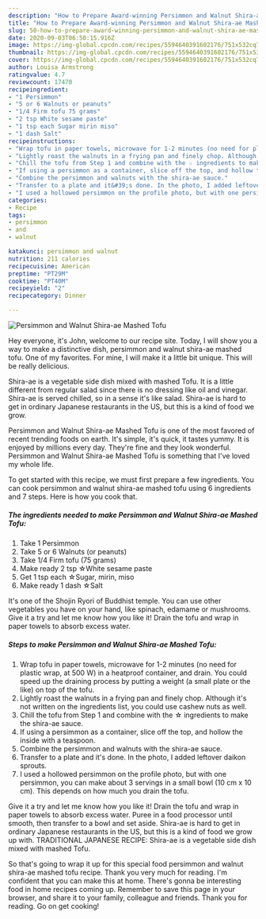```yaml
---
description: "How to Prepare Award-winning Persimmon and Walnut Shira-ae Mashed Tofu"
title: "How to Prepare Award-winning Persimmon and Walnut Shira-ae Mashed Tofu"
slug: 50-how-to-prepare-award-winning-persimmon-and-walnut-shira-ae-mashed-tofu
date: 2020-09-03T06:50:15.916Z
image: https://img-global.cpcdn.com/recipes/5594640391602176/751x532cq70/persimmon-and-walnut-shira-ae-mashed-tofu-recipe-main-photo.jpg
thumbnail: https://img-global.cpcdn.com/recipes/5594640391602176/751x532cq70/persimmon-and-walnut-shira-ae-mashed-tofu-recipe-main-photo.jpg
cover: https://img-global.cpcdn.com/recipes/5594640391602176/751x532cq70/persimmon-and-walnut-shira-ae-mashed-tofu-recipe-main-photo.jpg
author: Louisa Armstrong
ratingvalue: 4.7
reviewcount: 17470
recipeingredient:
- "1 Persimmon"
- "5 or 6 Walnuts or peanuts"
- "1/4 Firm tofu 75 grams"
- "2 tsp White sesame paste"
- "1 tsp each Sugar mirin miso"
- "1 dash Salt"
recipeinstructions:
- "Wrap tofu in paper towels, microwave for 1-2 minutes (no need for plastic wrap, at 500 W) in a heatproof container, and drain. You could speed up the draining process by putting a weight (a small plate or the like) on top of the tofu."
- "Lightly roast the walnuts in a frying pan and finely chop. Although it&#39;s not written on the ingredients list, you could use cashew nuts as well."
- "Chill the tofu from Step 1 and combine with the ☆ ingredients to make the shira-ae sauce."
- "If using a persimmon as a container, slice off the top, and hollow the inside with a teaspoon."
- "Combine the persimmon and walnuts with the shira-ae sauce."
- "Transfer to a plate and it&#39;s done. In the photo, I added leftover daikon sprouts."
- "I used a hollowed persimmon on the profile photo, but with one persimmon, you can make about 3 servings in a small bowl (10 cm x 10 cm). This depends on how much you drain the tofu."
categories:
- Recipe
tags:
- persimmon
- and
- walnut

katakunci: persimmon and walnut 
nutrition: 211 calories
recipecuisine: American
preptime: "PT29M"
cooktime: "PT40M"
recipeyield: "2"
recipecategory: Dinner

---
```



![Persimmon and Walnut Shira-ae Mashed Tofu](https://img-global.cpcdn.com/recipes/5594640391602176/751x532cq70/persimmon-and-walnut-shira-ae-mashed-tofu-recipe-main-photo.jpg)

Hey everyone, it's John, welcome to our recipe site. Today, I will show you a way to make a distinctive dish, persimmon and walnut shira-ae mashed tofu. One of my favorites. For mine, I will make it a little bit unique. This will be really delicious.

Shira-ae is a vegetable side dish mixed with mashed Tofu. It is a little different from regular salad since there is no dressing like oil and vinegar. Shira-ae is served chilled, so in a sense it&#39;s like salad. Shira-ae is hard to get in ordinary Japanese restaurants in the US, but this is a kind of food we grow.

Persimmon and Walnut Shira-ae Mashed Tofu is one of the most favored of recent trending foods on earth. It's simple, it's quick, it tastes yummy. It is enjoyed by millions every day. They're fine and they look wonderful. Persimmon and Walnut Shira-ae Mashed Tofu is something that I've loved my whole life.


To get started with this recipe, we must first prepare a few ingredients. You can cook persimmon and walnut shira-ae mashed tofu using 6 ingredients and 7 steps. Here is how you cook that.

<!--inarticleads1-->

##### The ingredients needed to make Persimmon and Walnut Shira-ae Mashed Tofu:

1. Take 1 Persimmon
1. Take 5 or 6 Walnuts (or peanuts)
1. Take 1/4 Firm tofu (75 grams)
1. Make ready 2 tsp ☆White sesame paste
1. Get 1 tsp each ☆Sugar, mirin, miso
1. Make ready 1 dash ☆Salt


It&#39;s one of the Shojin Ryori of Buddhist temple. You can use other vegetables you have on your hand, like spinach, edamame or mushrooms. Give it a try and let me know how you like it! Drain the tofu and wrap in paper towels to absorb excess water. 

<!--inarticleads2-->

##### Steps to make Persimmon and Walnut Shira-ae Mashed Tofu:

1. Wrap tofu in paper towels, microwave for 1-2 minutes (no need for plastic wrap, at 500 W) in a heatproof container, and drain. You could speed up the draining process by putting a weight (a small plate or the like) on top of the tofu.
1. Lightly roast the walnuts in a frying pan and finely chop. Although it&#39;s not written on the ingredients list, you could use cashew nuts as well.
1. Chill the tofu from Step 1 and combine with the ☆ ingredients to make the shira-ae sauce.
1. If using a persimmon as a container, slice off the top, and hollow the inside with a teaspoon.
1. Combine the persimmon and walnuts with the shira-ae sauce.
1. Transfer to a plate and it&#39;s done. In the photo, I added leftover daikon sprouts.
1. I used a hollowed persimmon on the profile photo, but with one persimmon, you can make about 3 servings in a small bowl (10 cm x 10 cm). This depends on how much you drain the tofu.


Give it a try and let me know how you like it! Drain the tofu and wrap in paper towels to absorb excess water. Puree in a food processor until smooth, then transfer to a bowl and set aside. Shira-ae is hard to get in ordinary Japanese restaurants in the US, but this is a kind of food we grow up with. TRADITIONAL JAPANESE RECIPE: Shira-ae is a vegetable side dish mixed with mashed Tofu. 

So that's going to wrap it up for this special food persimmon and walnut shira-ae mashed tofu recipe. Thank you very much for reading. I'm confident that you can make this at home. There's gonna be interesting food in home recipes coming up. Remember to save this page in your browser, and share it to your family, colleague and friends. Thank you for reading. Go on get cooking!
